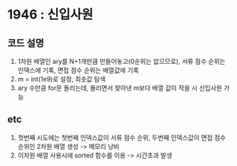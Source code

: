 #  1946 : 신입사원

## 코드 설명

1. 1차원 배열인 ary를 N+1개만큼 만들어놓고(0순위는 없으므로), 서류 점수 순위는 인덱스에 기록, 면접 점수 순위는 배열값에 기록
2. m = int(1e9)로 설정, 최솟값 탐색
3. ary 수만큼 for문 돌리는데, 돌리면서 찾아낸 m보다 배열 값이 작을 시 신입사원 가능

## etc
1. 첫번째 시도에는 첫번째 인덱스값이 서류 점수 순위, 두번째 인덱스값이 면접 점수 순위인 2차원 배열 생성 -> 메모리 낭비
2. 이차원 배열 사용시에 sorted 함수를 이용 -> 시간초과 발생
